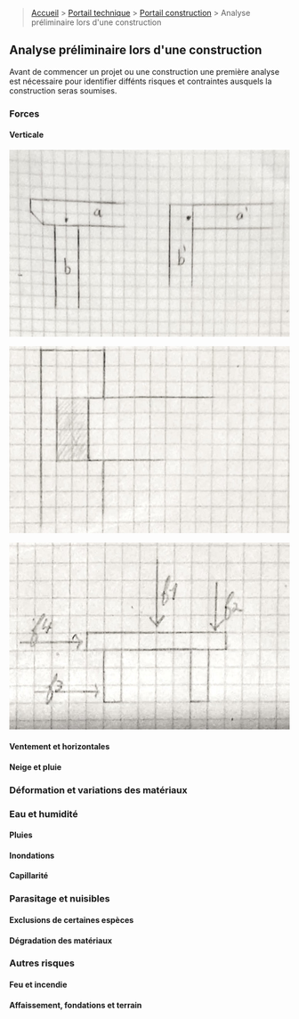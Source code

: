 > [Accueil](../../) > [Portail technique](../) > [Portail construction](./) > Analyse préliminaire lors d'une construction

## Analyse préliminaire lors d'une construction

Avant de commencer un projet ou une construction une première analyse est nécessaire pour identifier diffénts risques et contraintes ausquels la construction seras soumises. 

### Forces

#### Verticale

![cercle trigo avec les fonctions](./images/exemplepoteau.jpg)

![cercle trigo avec les fonctions](./images/rebord-tenon.jpg)

![cercle trigo avec les fonctions](./images/schema-forces.jpg)

#### Ventement et horizontales

#### Neige et pluie

### Déformation et variations des matériaux

### Eau et humidité

#### Pluies

#### Inondations

#### Capillarité 

### Parasitage et nuisibles

#### Exclusions de certaines espèces

#### Dégradation des matériaux

### Autres risques

#### Feu et incendie

#### Affaissement, fondations et terrain